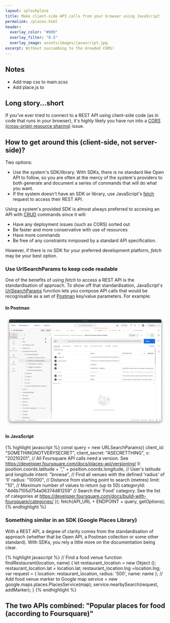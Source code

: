 ```yaml
---
layout: splashplace
title: Make client-side API calls from your browser using JavaScript
permalink: /places.html
header:
  overlay_color: "#000"
  overlay_filter: "0.5"
  overlay_image: assets/images/javascript.jpg
excerpt: Without succumbing to the dreaded CORS!
---
```


## Notes

- Add map css to main.scss
- Add place.js to
## Long story...short

If you've ever tried to connect to a REST API using client-side code (as in code that runs in your browser), it's highly likely you have run into a [CORS (cross-origin resource sharing)](https://youtu.be/4KHiSt0oLJ0) issue.

## How to get around this (client-side, not server-side)?

Two options:

- Use the system's SDK/library. With SDKs, there is no standard like Open API to follow, so you are often at the mercy of the system's providers to both generate and document a series of commands that will do what you want. 
- If the system doesn't have an SDK or library, use JavaScript's [fetch](https://developer.mozilla.org/en-US/docs/Web/API/Fetch_API/Using_Fetch) request to access their REST API.

Using a system's provided SDK is almost always preferred to accesing an API with [CRUD](https://blogs.mulesoft.com/dev-guides/api-design/api-best-practices-nouns-crud-etc/) commands since it will:

- Have any deployment issues (such as CORS) sorted out
- Be faster and more conservative with use of resources
- Have more commands
- Be free of any constraints inmposed by a standard API specification.

However, if there is no SDK for your preferred development platform, _fetch_ may be your best option.

### Use UrlSearchParams to keep code readable

One of the benefits of using _fetch_ to access a REST API is the standardisation of approach. To show off that standardisation, JavaScript's [UrlSearchParams](https://developer.mozilla.org/en-US/docs/Web/API/URLSearchParams) function lets you compose API calls that would be recognisable as a set of [Postman](https://www.postman.com/) key/value parameters. For example:

#### In Postman

![In Postman](assets/images/postman.png)

#### In JavaScript 

{% highlight javascript %}
const query = new URLSearchParams({
    client_id: "SOMETHINGNOTVERYSECRET",
    client_secret: "ASECRETTHING",
    v: "20210201", // All Foursquare API calls need a version. See https://developer.foursquare.com/docs/places-api/versioning/
    ll: position.coords.latitude + "," + position.coords.longitude, // User's latitude and longitude
    intent: "browse", // Find all venues with the defined 'radius' of 'll'
    radius: "10000", // Distance from starting point to search (metres)
    limit: "10", // Maximum number of values to return (up to 50)
    categoryId: "4d4b7105d754a06374d81259" // Search the 'Food' category. See the list of categories at https://developer.foursquare.com/docs/build-with-foursquare/categories/
  });
  fetch(API_URL + ENDPOINT + query, getOptions);
{% endhighlight %}

### Something similar in an SDK (Google Places Library)

With a REST API, a degree of clarity comes from the standardisation of approach (whether that be Open API, a Postman collection or some other standard). With SDKs, you rely a little more on the documentation being clear.

{% highlight javascript %}
// Find a food venue
function findRestaurant(location, name) {
  let restaurant_location = new Object ();
  restaurant_location.lat = location.lat;
  restaurant_location.lng =location.lng;
  var request = {
    location: restaurant_location,
    radius: '500',
    name: name
    };
  // Add food venue marker to Google map
  service = new google.maps.places.PlacesService(map);
  service.nearbySearch(request, addMarker);
}
{% endhighlight %}
 

## The two APIs combined: "Popular places for food (according to Foursquare)"

